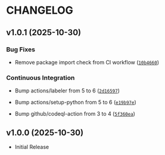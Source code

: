 # CHANGELOG

<!-- version list -->

## v1.0.1 (2025-10-30)

### Bug Fixes

- Remove package import check from CI workflow
  ([`10b4660`](https://github.com/john-psina/django-admin-style-linker/commit/10b46606d692b641b4a27b413a23c98a9ada424e))

### Continuous Integration

- Bump actions/labeler from 5 to 6
  ([`2d16597`](https://github.com/john-psina/django-admin-style-linker/commit/2d16597bbfdbf86ac8122cb65a87bc0a4023e281))

- Bump actions/setup-python from 5 to 6
  ([`e19b97e`](https://github.com/john-psina/django-admin-style-linker/commit/e19b97ea6cc905c222f6a303dc9ecc008ccb2ace))

- Bump github/codeql-action from 3 to 4
  ([`5f360ea`](https://github.com/john-psina/django-admin-style-linker/commit/5f360eaf3c1a18419a359d8148e67ece16cbaae5))


## v1.0.0 (2025-10-30)

- Initial Release
